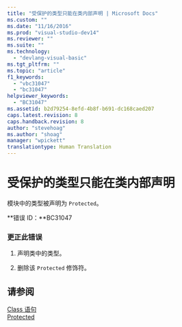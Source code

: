 ```yaml
---
title: "受保护的类型只能在类内部声明 | Microsoft Docs"
ms.custom: ""
ms.date: "11/16/2016"
ms.prod: "visual-studio-dev14"
ms.reviewer: ""
ms.suite: ""
ms.technology: 
  - "devlang-visual-basic"
ms.tgt_pltfrm: ""
ms.topic: "article"
f1_keywords: 
  - "vbc31047"
  - "bc31047"
helpviewer_keywords: 
  - "BC31047"
ms.assetid: b2d79254-8efd-4b8f-b691-dc168caed207
caps.latest.revision: 8
caps.handback.revision: 8
author: "stevehoag"
ms.author: "shoag"
manager: "wpickett"
translationtype: Human Translation
---
```

# 受保护的类型只能在类内部声明
模块中的类型被声明为 `Protected`。  
  
 **错误 ID：**BC31047  
  
### 更正此错误  
  
1.  声明类中的类型。  
  
2.  删除该 `Protected` 修饰符。  
  
## 请参阅  
 [Class 语句](../../visual-basic/language-reference/statements/class-statement.md)   
 [Protected](../../visual-basic/language-reference/modifiers/protected.md)